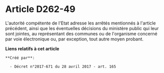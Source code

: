 # Article D262-49

L'autorité compétente de l'Etat adresse les arrêtés mentionnés à l'article précédent, ainsi que les éventuelles décisions du
ministère public qui leur sont jointes, au représentant des communes ou de l'organisme concerné par voie électronique ou, par
exception, tout autre moyen probant.

**Liens relatifs à cet article**

	**Créé par**:

	  - Décret n°2017-671 du 28 avril 2017 - art. 165
